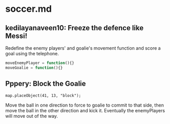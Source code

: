 # soccer.md
## kedilayanaveen10: Freeze the defence like Messi!
Redefine the enemy players' and goalie's movement function and score a goal using the telephone.
```javascript
moveEnemyPlayer = function(){}
moveGoalie = function(){}
```
## Pppery: Block the Goalie
```
map.placeObject(41, 13, "block");
```
Move the ball in one direction to force to goalie to commit to that side, then move the ball in the other direction and kick it. Eventually the enemyPlayers will move out of the way. 
